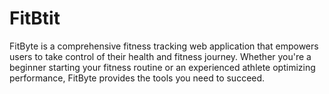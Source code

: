 # FitBtit
FitByte is a comprehensive fitness tracking web application that empowers users to take control of their health and fitness journey. Whether you're a beginner starting your fitness routine or an experienced athlete optimizing performance, FitByte provides the tools you need to succeed.
